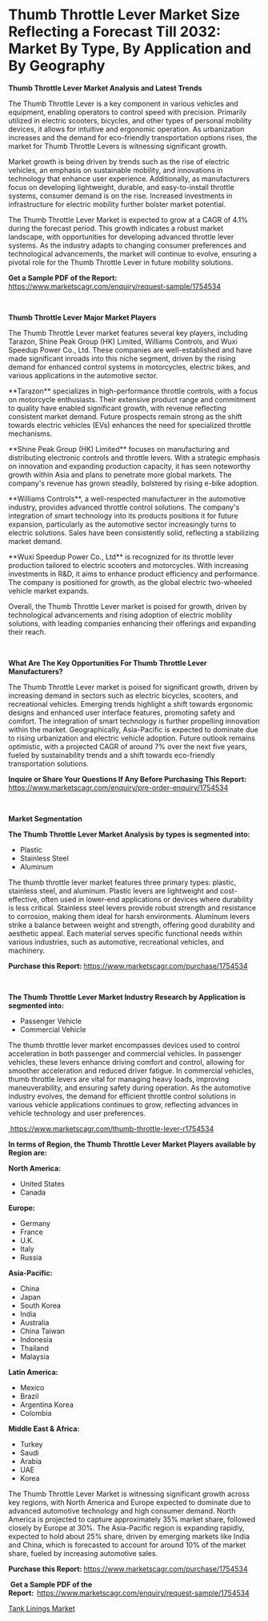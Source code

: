 <p><h1>Thumb Throttle Lever Market Size Reflecting a Forecast Till 2032: Market By Type, By Application and By Geography</h1></p><p><strong>Thumb Throttle Lever Market Analysis and Latest Trends</strong></p>
<p><p>The Thumb Throttle Lever is a key component in various vehicles and equipment, enabling operators to control speed with precision. Primarily utilized in electric scooters, bicycles, and other types of personal mobility devices, it allows for intuitive and ergonomic operation. As urbanization increases and the demand for eco-friendly transportation options rises, the market for Thumb Throttle Levers is witnessing significant growth.</p><p>Market growth is being driven by trends such as the rise of electric vehicles, an emphasis on sustainable mobility, and innovations in technology that enhance user experience. Additionally, as manufacturers focus on developing lightweight, durable, and easy-to-install throttle systems, consumer demand is on the rise. Increased investments in infrastructure for electric mobility further bolster market potential.</p><p>The Thumb Throttle Lever Market is expected to grow at a CAGR of 4.1% during the forecast period. This growth indicates a robust market landscape, with opportunities for developing advanced throttle lever systems. As the industry adapts to changing consumer preferences and technological advancements, the market will continue to evolve, ensuring a pivotal role for the Thumb Throttle Lever in future mobility solutions.</p></p>
<p><strong>Get a Sample PDF of the Report:&nbsp;</strong> <a href="https://www.marketscagr.com/enquiry/request-sample/1754534?utm_campaign=2215&utm_medium=2&utm_source=Github&utm_content=ia&utm_term=30012025&utm_id=thumb-throttle-lever">https://www.marketscagr.com/enquiry/request-sample/1754534</a></p>
<p>&nbsp;</p>
<p><strong>Thumb Throttle Lever Major Market Players</strong></p>
<p><p>The Thumb Throttle Lever market features several key players, including Tarazon, Shine Peak Group (HK) Limited, Williams Controls, and Wuxi Speedup Power Co., Ltd. These companies are well-established and have made significant inroads into this niche segment, driven by the rising demand for enhanced control systems in motorcycles, electric bikes, and various applications in the automotive sector.</p><p>**Tarazon** specializes in high-performance throttle controls, with a focus on motorcycle enthusiasts. Their extensive product range and commitment to quality have enabled significant growth, with revenue reflecting consistent market demand. Future prospects remain strong as the shift towards electric vehicles (EVs) enhances the need for specialized throttle mechanisms.</p><p>**Shine Peak Group (HK) Limited** focuses on manufacturing and distributing electronic controls and throttle levers. With a strategic emphasis on innovation and expanding production capacity, it has seen noteworthy growth within Asia and plans to penetrate more global markets. The company's revenue has grown steadily, bolstered by rising e-bike adoption.</p><p>**Williams Controls**, a well-respected manufacturer in the automotive industry, provides advanced throttle control solutions. The company's integration of smart technology into its products positions it for future expansion, particularly as the automotive sector increasingly turns to electric solutions. Sales have been consistently solid, reflecting a stabilizing market demand.</p><p>**Wuxi Speedup Power Co., Ltd** is recognized for its throttle lever production tailored to electric scooters and motorcycles. With increasing investments in R&D, it aims to enhance product efficiency and performance. The company is positioned for growth, as the global electric two-wheeled vehicle market expands.</p><p>Overall, the Thumb Throttle Lever market is poised for growth, driven by technological advancements and rising adoption of electric mobility solutions, with leading companies enhancing their offerings and expanding their reach.</p></p>
<p>&nbsp;</p>
<p><strong>What Are The Key Opportunities For Thumb Throttle Lever Manufacturers?</strong></p>
<p><p>The Thumb Throttle Lever market is poised for significant growth, driven by increasing demand in sectors such as electric bicycles, scooters, and recreational vehicles. Emerging trends highlight a shift towards ergonomic designs and enhanced user interface features, promoting safety and comfort. The integration of smart technology is further propelling innovation within the market. Geographically, Asia-Pacific is expected to dominate due to rising urbanization and electric vehicle adoption. Future outlook remains optimistic, with a projected CAGR of around 7% over the next five years, fueled by sustainability trends and a shift towards eco-friendly transportation solutions.</p></p>
<p><strong>Inquire or Share Your Questions If Any Before Purchasing This Report:</strong> <a href="https://www.marketscagr.com/enquiry/pre-order-enquiry/1754534?utm_campaign=2215&utm_medium=2&utm_source=Github&utm_content=ia&utm_term=30012025&utm_id=thumb-throttle-lever">https://www.marketscagr.com/enquiry/pre-order-enquiry/1754534</a></p>
<p>&nbsp;</p>
<p><strong>Market Segmentation</strong></p>
<p><strong>The Thumb Throttle Lever Market Analysis by types is segmented into:</strong></p>
<p><ul><li>Plastic</li><li>Stainless Steel</li><li>Aluminum</li></ul></p>
<p><p>The thumb throttle lever market features three primary types: plastic, stainless steel, and aluminum. Plastic levers are lightweight and cost-effective, often used in lower-end applications or devices where durability is less critical. Stainless steel levers provide robust strength and resistance to corrosion, making them ideal for harsh environments. Aluminum levers strike a balance between weight and strength, offering good durability and aesthetic appeal. Each material serves specific functional needs within various industries, such as automotive, recreational vehicles, and machinery.</p></p>
<p><strong>Purchase this Report:&nbsp;</strong><a href="https://www.marketscagr.com/purchase/1754534?utm_campaign=2215&utm_medium=2&utm_source=Github&utm_content=ia&utm_term=30012025&utm_id=thumb-throttle-lever">https://www.marketscagr.com/purchase/1754534</a></p>
<p>&nbsp;</p>
<p><strong>The Thumb Throttle Lever Market Industry Research by Application is segmented into:</strong></p>
<p><ul><li>Passenger Vehicle</li><li>Commercial Vehicle</li></ul></p>
<p><p>The thumb throttle lever market encompasses devices used to control acceleration in both passenger and commercial vehicles. In passenger vehicles, these levers enhance driving comfort and control, allowing for smoother acceleration and reduced driver fatigue. In commercial vehicles, thumb throttle levers are vital for managing heavy loads, improving maneuverability, and ensuring safety during operation. As the automotive industry evolves, the demand for efficient throttle control solutions in various vehicle applications continues to grow, reflecting advances in vehicle technology and user preferences.</p></p>
<p><a href="https://www.marketscagr.com/thumb-throttle-lever-r1754534?utm_campaign=2215&utm_medium=2&utm_source=Github&utm_content=ia&utm_term=30012025&utm_id=thumb-throttle-lever">&nbsp;https://www.marketscagr.com/thumb-throttle-lever-r1754534</a></p>
<p><strong>In terms of Region, the Thumb Throttle Lever Market Players available by Region are:</strong></p>
<p>
    <p> <strong> North America: </strong>
        <ul>
            <li>United States</li>
            <li>Canada</li>
        </ul>
        </p> 
    <p> <strong> Europe: </strong>
        <ul>
            <li>Germany</li>
            <li>France</li>
            <li>U.K.</li>
            <li>Italy</li>
            <li>Russia</li>
        </ul>
        </p> 
    <p> <strong> Asia-Pacific: </strong>
        <ul>
            <li>China</li>
            <li>Japan</li>
            <li>South Korea</li>
            <li>India</li>
            <li>Australia</li>
            <li>China Taiwan</li>
            <li>Indonesia</li>
            <li>Thailand</li>
            <li>Malaysia</li>
        </ul>
        </p> 
    <p> <strong> Latin America: </strong>
        <ul>
            <li>Mexico</li>
            <li>Brazil</li>
            <li>Argentina Korea</li>
            <li>Colombia</li>
        </ul>
        </p> 
    <p> <strong> Middle East & Africa: </strong>
        <ul>
            <li>Turkey</li>
            <li>Saudi</li>
            <li>Arabia</li>
            <li>UAE</li>
            <li>Korea</li>
        </ul>
    </p>
    </p>
<p><p>The Thumb Throttle Lever Market is witnessing significant growth across key regions, with North America and Europe expected to dominate due to advanced automotive technology and high consumer demand. North America is projected to capture approximately 35% market share, followed closely by Europe at 30%. The Asia-Pacific region is expanding rapidly, expected to hold about 25% share, driven by emerging markets like India and China, which is forecasted to account for around 10% of the market share, fueled by increasing automotive sales.</p></p>
<p><strong>Purchase this Report: </strong><a href="https://www.marketscagr.com/purchase/1754534?utm_campaign=2215&utm_medium=2&utm_source=Github&utm_content=ia&utm_term=30012025&utm_id=thumb-throttle-lever">https://www.marketscagr.com/purchase/1754534</a></p>
<p>&nbsp;<strong>Get a Sample PDF of the Report:&nbsp;&nbsp;</strong><a href="https://www.marketscagr.com/enquiry/request-sample/1754534?utm_campaign=2215&utm_medium=2&utm_source=Github&utm_content=ia&utm_term=30012025&utm_id=thumb-throttle-lever">https://www.marketscagr.com/enquiry/request-sample/1754534</a></p>
<p><strong></strong></p>
<p><p><a href="https://github.com/mayabungard8092/Market-Research-Report-List-1/blob/main/tank-linings-market.md?utm_campaign=2215&utm_medium=2&utm_source=Github&utm_content=ia&utm_term=30012025&utm_id=thumb-throttle-lever">Tank Linings Market</a></p></p>